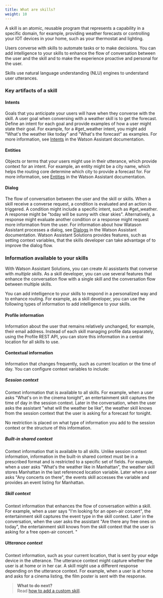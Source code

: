 ```yaml
---
title: What are skills?
weight: 10
---
```

A skill is an atomic, reusable program that represents a capability in a specific domain, for example, providing weather forecasts or controlling your IOT devices in your home, such as your thermostat and lighting.

Users converse with skills to automate tasks or to make decisions. You can add intelligence to your skills to enhance the flow of conversation between the user and the skill and to make the experience proactive and personal for the user.

Skills use natural language understanding (NLU) engines to understand user utterances. 

### Key artifacts of a skill

#### Intents
Goals that you anticipate your users will have when they converse with the skill.  A user goal when conversing with a weather skill is to get the forecast.  Define an intent for each goal and provide examples of how a user might state their goal.  For example, for a #get_weather intent, you might add "What's the weather like today" and "What's the forecast" as examples.  For more information, see [Intents](https://console.bluemix.net/docs/services/conversation/intents.html#defining-intents) in the Watson Assistant documentation.

#### Entities
Objects or terms that your users might use in their utterance, which provide context for an intent.  For example, an entity might be a city name, which helps the routing core determine which city to provide a forecast for. For more information, see [Entities](https://console.bluemix.net/docs/services/conversation/entities.html#defining-entitie) in the Watson Assistant documentation.

#### Dialog
The flow of conversation between the user and the skill or skills. When a skill receive a converse request, a condition is evaluated and an action is triggered.  A condition might include a specific intent, such as #get_weather. A response might be "today will be sunny with clear skies".  Alternatively, a response might evaluate another condition or a  response might request more information from the user. For information about how Watason Assistant processes a dialog, see [Dialogs](https://console.bluemix.net/docs/services/conversation/dialog-build.html#dialog-build) in the Watson Assistant documentation. Watson Assistant Solutions provides features, such as setting context variables, that the skills developer can take advantage of to improve the dialog flow.

### Information available to your skills
With Watson Assistant Solutions, you can create AI assistants that converse with _multiple skills_. As a skill developer, you can use several features that enhance the conversation flow with a single skill and the conversation flow between multiple skills.

You can add intelligence to your skills to respond in a personalized way and to enhance routing. For example, as a skill developer, you can use the following types of information to add intelligence to your skills.

#### Profile information
Information about the user that remains relatively unchanged, for example, their email address.  Instead of each skill managing profile data separately, using the Profile REST API, you can store this information in a central location for all skills to use.

#### Contextual information
Information that changes frequently, such as current location or the time of day. You can configure context variables to include:

##### Session context
Context information that is available to all skills. For example, when a user asks "What's on in the cinema tonight", an entertainment skill captures the time of day in the session context.  Later in the conversation, when the user asks the assistant "what will the weather be like", the weather skill knows from the session context that the user is  asking for a forecast for tonight.

No restriction is placed on what type of information you add to the session context or the structure of this information.

##### Built-in shared context

Context information that is available to all skills. Unlike session context information, information in the built-in shared context must be in a prescribed format and is restricted to a specific set of fields. For example, when a user asks "What's the weather like in Manhattan", the weather skill stores Manhattan in the last referenced location variable. Later when a user asks "Any concerts on there", the events skill accesses the variable and provides an event listing for Manhattan.

##### Skill context
Context information that enhances the flow of conversation within a skill. For example, when a user says "I'm looking for an open-air concert", the entertainment skill captures the event type in the skill context.  Later in the conversation, when the user asks the assistant "Are there any free ones on today", the entertainment skill knows from the skill context that the user is asking for a free open-air concert. "

##### Utterance context
Context information, such as your current location, that is sent by your edge device in the utterance. The utterance context might capture whether the user is at home or in her car. A skill might use a different response depending on the utterance context. For example, when a user is at home and asks for a cinema listing, the film poster is sent with the response.

> **What to do next?**<br/>
Read [how to add a custom skill]({{site.baseurl}}/skill/create_custom_skill).
